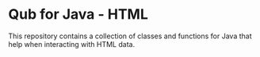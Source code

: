 # Qub for Java - HTML

This repository contains a collection of classes and functions for Java that help when interacting with HTML data.